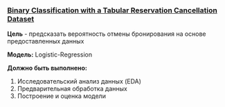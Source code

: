### [Binary Classification with a Tabular Reservation Cancellation Dataset](https://www.kaggle.com/competitions/playground-series-s3e7/overview)

__Цель__ - предсказать вероятность отмены бронирования на основе предоставленных данных

__Модель:__ Logistic-Regression

__Должно быть выполнено:__
1) Исследовательский анализ данных (EDA)
2) Предварительная обработка данных
3) Построение и оценка модели